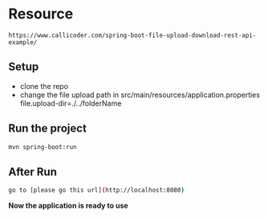 # Resource
    https://www.callicoder.com/spring-boot-file-upload-download-rest-api-example/
## Setup 
  - clone the repo
  - change the file upload path in src/main/resources/application.properties
    file.upload-dir=./../folderName

## Run the project
  ```sh
mvn spring-boot:run
```
## After Run
  ```sh
go to [please go this url](http://localhost:8080)

```

 **Now the application is ready to use**

